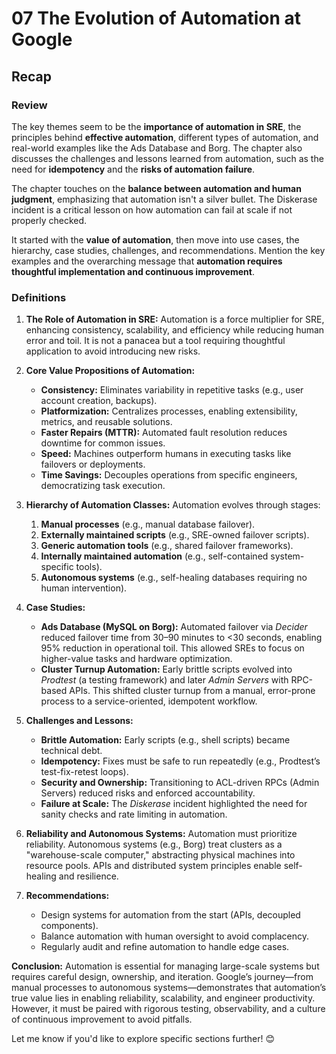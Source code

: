 # 07 The Evolution of Automation at Google

## Recap

### Review

The key themes seem to be the **importance of automation in SRE**, the principles behind **effective automation**, different types of automation, and real-world examples like the Ads Database and Borg. The chapter also discusses the challenges and lessons learned from automation, such as the need for **idempotency** and the **risks of automation failure**.

The chapter touches on the **balance between automation and human judgment**, emphasizing that automation isn't a silver bullet. The Diskerase incident is a critical lesson on how automation can fail at scale if not properly checked.

It started with the **value of automation**, then move into use cases, the hierarchy, case studies, challenges, and recommendations. Mention the key examples and the overarching message that **automation requires thoughtful implementation and continuous improvement**.

### Definitions

1. **The Role of Automation in SRE:**
   Automation is a force multiplier for SRE, enhancing consistency, scalability, and efficiency while reducing human error and toil. It is not a panacea but a tool requiring thoughtful application to avoid introducing new risks.

2. **Core Value Propositions of Automation:**

    - **Consistency:** Eliminates variability in repetitive tasks (e.g., user account creation, backups).
    - **Platformization:** Centralizes processes, enabling extensibility, metrics, and reusable solutions.
    - **Faster Repairs (MTTR):** Automated fault resolution reduces downtime for common issues.
    - **Speed:** Machines outperform humans in executing tasks like failovers or deployments.
    - **Time Savings:** Decouples operations from specific engineers, democratizing task execution.

3. **Hierarchy of Automation Classes:**
   Automation evolves through stages:

    1. **Manual processes** (e.g., manual database failover).
    2. **Externally maintained scripts** (e.g., SRE-owned failover scripts).
    3. **Generic automation tools** (e.g., shared failover frameworks).
    4. **Internally maintained automation** (e.g., self-contained system-specific tools).
    5. **Autonomous systems** (e.g., self-healing databases requiring no human intervention).

4. **Case Studies:**

    - **Ads Database (MySQL on Borg):**
      Automated failover via _Decider_ reduced failover time from 30–90 minutes to <30 seconds, enabling 95% reduction in operational toil. This allowed SREs to focus on higher-value tasks and hardware optimization.
    - **Cluster Turnup Automation:**
      Early brittle scripts evolved into _Prodtest_ (a testing framework) and later _Admin Servers_ with RPC-based APIs. This shifted cluster turnup from a manual, error-prone process to a service-oriented, idempotent workflow.

5. **Challenges and Lessons:**

    - **Brittle Automation:** Early scripts (e.g., shell scripts) became technical debt.
    - **Idempotency:** Fixes must be safe to run repeatedly (e.g., Prodtest’s test-fix-retest loops).
    - **Security and Ownership:** Transitioning to ACL-driven RPCs (Admin Servers) reduced risks and enforced accountability.
    - **Failure at Scale:** The _Diskerase_ incident highlighted the need for sanity checks and rate limiting in automation.

6. **Reliability and Autonomous Systems:**
   Automation must prioritize reliability. Autonomous systems (e.g., Borg) treat clusters as a "warehouse-scale computer," abstracting physical machines into resource pools. APIs and distributed system principles enable self-healing and resilience.

7. **Recommendations:**
    - Design systems for automation from the start (APIs, decoupled components).
    - Balance automation with human oversight to avoid complacency.
    - Regularly audit and refine automation to handle edge cases.

**Conclusion:**
Automation is essential for managing large-scale systems but requires careful design, ownership, and iteration. Google’s journey—from manual processes to autonomous systems—demonstrates that automation’s true value lies in enabling reliability, scalability, and engineer productivity. However, it must be paired with rigorous testing, observability, and a culture of continuous improvement to avoid pitfalls.

Let me know if you'd like to explore specific sections further! 😊
